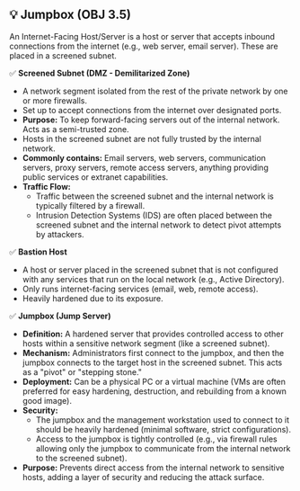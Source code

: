 ## 💡 Jumpbox (OBJ 3.5)

An Internet-Facing Host/Server is a host or server that accepts inbound connections from the internet (e.g., web server, email server). These are placed in a screened subnet.

✅ **Screened Subnet (DMZ - Demilitarized Zone)**
- A network segment isolated from the rest of the private network by one or more firewalls.
- Set up to accept connections from the internet over designated ports.
- **Purpose:** To keep forward-facing servers out of the internal network. Acts as a semi-trusted zone.
- Hosts in the screened subnet are not fully trusted by the internal network.
- **Commonly contains:** Email servers, web servers, communication servers, proxy servers, remote access servers, anything providing public services or extranet capabilities.
- **Traffic Flow:**
  - Traffic between the screened subnet and the internal network is typically filtered by a firewall.
  - Intrusion Detection Systems (IDS) are often placed between the screened subnet and the internal network to detect pivot attempts by attackers.

✅ **Bastion Host**
- A host or server placed in the screened subnet that is not configured with any services that run on the local network (e.g., Active Directory).
- Only runs internet-facing services (email, web, remote access).
- Heavily hardened due to its exposure.

✅ **Jumpbox (Jump Server)**
- **Definition:** A hardened server that provides controlled access to other hosts within a sensitive network segment (like a screened subnet).
- **Mechanism:** Administrators first connect to the jumpbox, and then the jumpbox connects to the target host in the screened subnet. This acts as a "pivot" or "stepping stone."
- **Deployment:** Can be a physical PC or a virtual machine (VMs are often preferred for easy hardening, destruction, and rebuilding from a known good image).
- **Security:**
  - The jumpbox and the management workstation used to connect to it should be heavily hardened (minimal software, strict configurations).
  - Access to the jumpbox is tightly controlled (e.g., via firewall rules allowing only the jumpbox to communicate from the internal network to the screened subnet).
- **Purpose:** Prevents direct access from the internal network to sensitive hosts, adding a layer of security and reducing the attack surface.